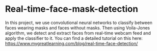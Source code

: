 # Real-time-face-mask-detection
In this project, we use convolutional neural networks to classify between faces wearing masks and faces without masks. Then using Voila-Jones algorithm, we detect and extract faces from real-time webcam feed and apply the classifier to it.
You can find a detailed tutorial on this here: https://www.mygreatlearning.com/blog/real-time-face-detection/
